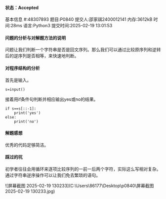 #### 状态：Accepted

基本信息
#:48307893
题目:P0840
提交人:邵家祺2400012141
内存:3612kB
时间:28ms
语言:Python3
提交时间:2025-02-19 13:01:53

#### 问题的分析与对解题方法的说明

问题让我们判断一个字符串是否是回文序列。那么我们可以通过比较原序列和逆转后的逆序列是否相等，来快速地判断。

#### 对程序结构的分析

首先是输入。

```
s=input()
```

接着用if条件句判断并相应输出yes或no的结果。

```
if s==s[::-1]:
    print('yes')
else:
    print('no')
```

#### 解题感想

优秀的代码足够简洁。

#### 踩过的坑

初学者往往会用循环来逐项比较序列的一前一后两个字符，实际这么写相对复杂。通过字符串逆序操作可以让我们免去繁琐的语句。

![屏幕截图 2025-02-19 130233](C:\Users\86177\Desktop\p0840\屏幕截图 2025-02-19 130233.jpg)
